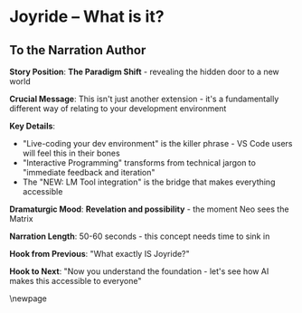 # Joyride – What is it?

## To the Narration Author

**Story Position**: **The Paradigm Shift** - revealing the hidden door to a new world

**Crucial Message**: This isn't just another extension - it's a fundamentally different way of relating to your development environment

**Key Details**:
- "Live-coding your dev environment" is the killer phrase - VS Code users will feel this in their bones
- "Interactive Programming" transforms from technical jargon to "immediate feedback and iteration"
- The "NEW: LM Tool integration" is the bridge that makes everything accessible

**Dramaturgic Mood**: **Revelation and possibility** - the moment Neo sees the Matrix

**Narration Length**: 50-60 seconds - this concept needs time to sink in

**Hook from Previous**: "What exactly IS Joyride?"

**Hook to Next**: "Now you understand the foundation - let's see how AI makes this accessible to everyone"

\newpage